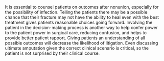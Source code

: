It is essential to counsel patients on outcomes after nonunion, especially for the possibility of infection. Telling the patients there may be a possible chance that their fracture may not have the ability to heal even with the best treatment gives patients reasonable choices going forward. Involving the patient in the decision-making process is another way to help confer power to the patient power in surgical care, reducing confusion, and helps to provide better patient rapport. Giving patients an understanding of all possible outcomes will decrease the likelihood of litigation. Even discussing ultimate amputation given the correct clinical scenario is critical, so the patient is not surprised by their clinical course.